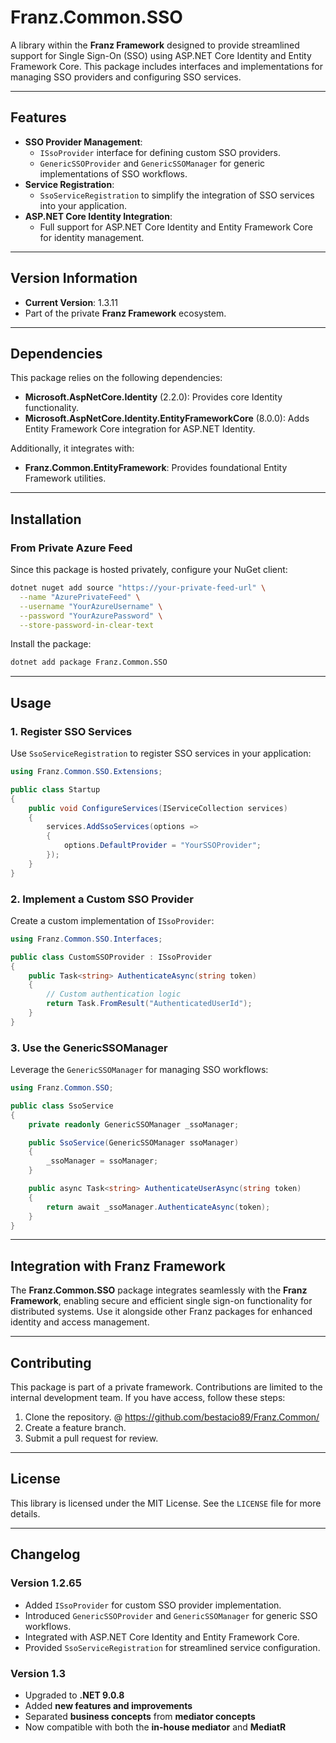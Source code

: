 ﻿# **Franz.Common.SSO**

A library within the **Franz Framework** designed to provide streamlined support for Single Sign-On (SSO) using ASP.NET Core Identity and Entity Framework Core. This package includes interfaces and implementations for managing SSO providers and configuring SSO services.

---

## **Features**

- **SSO Provider Management**:
  - `ISsoProvider` interface for defining custom SSO providers.
  - `GenericSSOProvider` and `GenericSSOManager` for generic implementations of SSO workflows.
- **Service Registration**:
  - `SsoServiceRegistration` to simplify the integration of SSO services into your application.
- **ASP.NET Core Identity Integration**:
  - Full support for ASP.NET Core Identity and Entity Framework Core for identity management.

---

## **Version Information**

- **Current Version**:  1.3.11
- Part of the private **Franz Framework** ecosystem.

---

## **Dependencies**

This package relies on the following dependencies:
- **Microsoft.AspNetCore.Identity** (2.2.0): Provides core Identity functionality.
- **Microsoft.AspNetCore.Identity.EntityFrameworkCore** (8.0.0): Adds Entity Framework Core integration for ASP.NET Identity.

Additionally, it integrates with:
- **Franz.Common.EntityFramework**: Provides foundational Entity Framework utilities.

---

## **Installation**

### **From Private Azure Feed**
Since this package is hosted privately, configure your NuGet client:

```bash
dotnet nuget add source "https://your-private-feed-url" \
  --name "AzurePrivateFeed" \
  --username "YourAzureUsername" \
  --password "YourAzurePassword" \
  --store-password-in-clear-text
```

Install the package:

```bash
dotnet add package Franz.Common.SSO  
```

---

## **Usage**

### **1. Register SSO Services**

Use `SsoServiceRegistration` to register SSO services in your application:

```csharp
using Franz.Common.SSO.Extensions;

public class Startup
{
    public void ConfigureServices(IServiceCollection services)
    {
        services.AddSsoServices(options =>
        {
            options.DefaultProvider = "YourSSOProvider";
        });
    }
}
```

### **2. Implement a Custom SSO Provider**

Create a custom implementation of `ISsoProvider`:

```csharp
using Franz.Common.SSO.Interfaces;

public class CustomSSOProvider : ISsoProvider
{
    public Task<string> AuthenticateAsync(string token)
    {
        // Custom authentication logic
        return Task.FromResult("AuthenticatedUserId");
    }
}
```

### **3. Use the GenericSSOManager**

Leverage the `GenericSSOManager` for managing SSO workflows:

```csharp
using Franz.Common.SSO;

public class SsoService
{
    private readonly GenericSSOManager _ssoManager;

    public SsoService(GenericSSOManager ssoManager)
    {
        _ssoManager = ssoManager;
    }

    public async Task<string> AuthenticateUserAsync(string token)
    {
        return await _ssoManager.AuthenticateAsync(token);
    }
}
```

---

## **Integration with Franz Framework**

The **Franz.Common.SSO** package integrates seamlessly with the **Franz Framework**, enabling secure and efficient single sign-on functionality for distributed systems. Use it alongside other Franz packages for enhanced identity and access management.

---

## **Contributing**

This package is part of a private framework. Contributions are limited to the internal development team. If you have access, follow these steps:
1. Clone the repository. @ https://github.com/bestacio89/Franz.Common/
2. Create a feature branch.
3. Submit a pull request for review.

---

## **License**

This library is licensed under the MIT License. See the `LICENSE` file for more details.

---

## **Changelog**

### Version 1.2.65
- Added `ISsoProvider` for custom SSO provider implementation.
- Introduced `GenericSSOProvider` and `GenericSSOManager` for generic SSO workflows.
- Integrated with ASP.NET Core Identity and Entity Framework Core.
- Provided `SsoServiceRegistration` for streamlined service configuration.


### Version 1.3
- Upgraded to **.NET 9.0.8**
- Added **new features and improvements**
- Separated **business concepts** from **mediator concepts**
- Now compatible with both the **in-house mediator** and **MediatR**